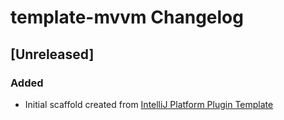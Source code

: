 <!-- Keep a Changelog guide -> https://keepachangelog.com -->

# template-mvvm Changelog

## [Unreleased]
### Added
- Initial scaffold created from [IntelliJ Platform Plugin Template](https://github.com/JetBrains/intellij-platform-plugin-template)
